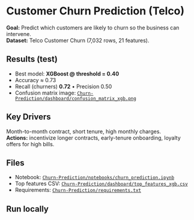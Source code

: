
# Customer Churn Prediction (Telco)

**Goal:** Predict which customers are likely to churn so the business can intervene.  
**Dataset:** Telco Customer Churn (7,032 rows, 21 features).

## Results (test)
- Best model: **XGBoost @ threshold = 0.40**
- Accuracy ≈ 0.73  
- Recall (churners) **0.72** • Precision 0.50  
- Confusion matrix image: [`Churn-Prediction/dashboard/confusion_matrix_xgb.png`](Churn-Prediction/dashboard/confusion_matrix_xgb.png)

## Key Drivers
Month-to-month contract, short tenure, high monthly charges.  
**Actions:** incentivize longer contracts, early-tenure onboarding, loyalty offers for high bills.

## Files
- Notebook: [`Churn-Prediction/notebooks/churn_prediction.ipynb`](Churn-Prediction/notebooks/churn_prediction.ipynb)  
- Top features CSV: [`Churn-Prediction/dashboard/top_features_xgb.csv`](Churn-Prediction/dashboard/top_features_xgb.csv)  
- Requirements: [`Churn-Prediction/requirements.txt`](Churn-Prediction/requirements.txt)

## Run locally

